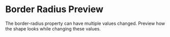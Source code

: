 # Border Radius Preview

The border-radius property can have multiple values changed. Preview how the shape looks while changing these values.